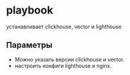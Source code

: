 # playbook

 устанавливает clickhouse, vector и lighthouse

## Параметры

+ Можно указать версии clickhouse и vector.
+ настроить конфиги lighthouse и nginx.
